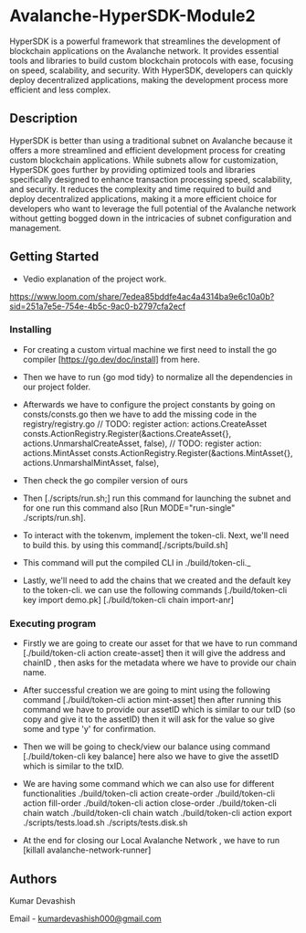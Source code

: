 # Avalanche-HyperSDK-Module2
HyperSDK is a powerful framework that streamlines the development of blockchain applications on the Avalanche network. It provides essential tools and libraries to build custom blockchain protocols with ease, focusing on speed, scalability, and security. With HyperSDK, developers can quickly deploy decentralized applications, making the development process more efficient and less complex.

## Description
HyperSDK is better than using a traditional subnet on Avalanche because it offers a more streamlined and efficient development process for creating custom blockchain applications. While subnets allow for customization, HyperSDK goes further by providing optimized tools and libraries specifically designed to enhance transaction processing speed, scalability, and security. It reduces the complexity and time required to build and deploy decentralized applications, making it a more efficient choice for developers who want to leverage the full potential of the Avalanche network without getting bogged down in the intricacies of subnet configuration and management.

## Getting Started
- Vedio explanation of the project work.
  
https://www.loom.com/share/7edea85bddfe4ac4a4314ba9e6c10a0b?sid=251a7e5e-754e-4b5c-9ac0-b2797cfa2ecf

### Installing
- For creating a custom virtual machine we first need to install the go compiler [https://go.dev/doc/install] from here.
- Then we have to run {go mod tidy} to normalize all the dependencies in our project folder.
-  Afterwards we have to configure the project constants by going on consts/consts.go then we have to add the missing code in the registry/registry.go
  // TODO: register action: actions.CreateAsset
		consts.ActionRegistry.Register(&actions.CreateAsset{}, actions.UnmarshalCreateAsset, false),
		// TODO: register action: actions.MintAsset
		consts.ActionRegistry.Register(&actions.MintAsset{}, actions.UnmarshalMintAsset, false),
- Then check the go compiler version of ours

  
- Then [./scripts/run.sh;] run this command for launching the subnet and for one run this command also [Run MODE="run-single" ./scripts/run.sh].
- To interact with the tokenvm, implement the token-cli. Next, we'll need to build this. by using this command[./scripts/build.sh]
- This command will put the compiled CLI in ./build/token-cli._
- Lastly, we'll need to add the chains that we created and the default key to the token-cli. we can use the following commands [./build/token-cli key import demo.pk]
  [./build/token-cli chain import-anr]

### Executing program
- Firstly we are going to create our asset for that we have to run command [./build/token-cli action create-asset] then it will give the address and chainID , then asks for the metadata where we have to provide our chain name.
  


- After successful creation we are going to mint using the following command [./build/token-cli action mint-asset] then after running this command we have to provide our assetID which is similar to our txID (so copy and give it to the assetID) then it will ask for the value so give some and type 'y' for confirmation.
  

- Then we will be going to check/view our balance using  command [./build/token-cli key balance] here also we have to give the assetID which is similar to the txID.
  


- We are having some command which we can also  use for different functionalities
./build/token-cli action create-order
./build/token-cli action fill-order
./build/token-cli action close-order
./build/token-cli chain watch
./build/token-cli chain watch
./build/token-cli action export
./scripts/tests.load.sh
./scripts/tests.disk.sh

- At the end for closing our Local Avalanche Network , we have to run [killall avalanche-network-runner]

## Authors
Kumar Devashish

Email - kumardevashish000@gmail.com